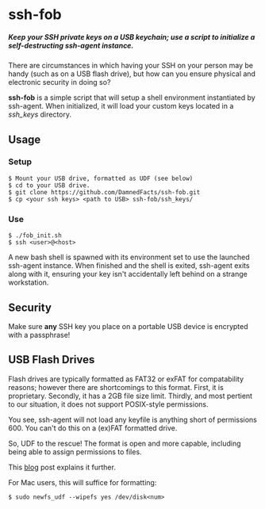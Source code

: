 # ssh-fob #


##### Keep your SSH private keys on a USB keychain; use a script to initialize a self-destructing ssh-agent instance. #####

There are circumstances in which having your SSH on your person may be handy (such as on a USB flash drive), but how can you ensure physical and electronic security in doing so?

**ssh-fob** is a simple script that will setup a shell environment instantiated by ssh-agent. When initialized, it will load your custom keys located in a _ssh_keys_ directory.

## Usage ##
### Setup ###
    $ Mount your USB drive, formatted as UDF (see below)
    $ cd to your USB drive.
    $ git clone https://github.com/DamnedFacts/ssh-fob.git
    $ cp <your ssh keys> <path to USB> ssh-fob/ssh_keys/

### Use ###
    $ ./fob_init.sh
    $ ssh <user>@<host>

A new bash shell is spawned with its environment set to use the launched ssh-agent instance. When finished and the shell is exited, ssh-agent exits along with it, ensuring your key isn't accidentally left behind on a strange workstation.

## Security ##
Make sure **any** SSH key you place on a portable USB device is encrypted with a passphrase!


## USB Flash Drives ##
Flash drives are typically formatted as FAT32 or exFAT for compatability reasons; however there are shortcomings to this format. First, it is proprietary. Secondly, it has a 2GB file size limit. Thirdly, and most pertient to our situation, it does not support POSIX-style permissions.

You see, ssh-agent will not load any keyfile is anything short of permissions 600. You can't do this on a (ex)FAT formatted drive.

So, UDF to the rescue! The format is open and more capable, including being able to assign permissions to files.

This [blog](http://tanguy.ortolo.eu/blog/article93/usb-udf) post explains it further.

For Mac users, this will suffice for formatting:

    $ sudo newfs_udf --wipefs yes /dev/disk<num>
